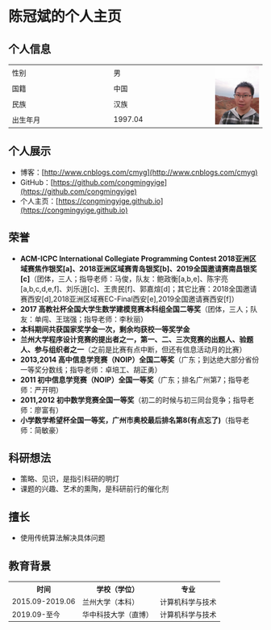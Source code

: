 # 陈冠斌的个人主页

## 个人信息

<div align="center">
<table>
  <tr>
    <td width="40%">性别</td><td width="40%">男</td>
    <td rowspan="4"><img src="./chenguanbin.jpg" width="100"></td>
  </tr>
  <tr><td>国籍</td><td>中国</td></tr>
  <tr><td>民族</td><td>汉族</td></tr>
  <tr><td>出生年月</td><td>1997.04</td></tr>
</table> 
</div>

## 个人展示
- 博客：[http://www.cnblogs.com/cmyg](http://www.cnblogs.com/cmyg)  
- GitHub：[https://github.com/congmingyige](https://github.com/congmingyige)  
- 个人主页：[https://congmingyige.github.io](https://congmingyige.github.io)

## 荣誉
- **ACM-ICPC International Collegiate Programming Contest 2018亚洲区域赛焦作银奖[a]、2018亚洲区域赛青岛银奖[b]、2019全国邀请赛南昌银奖[c]**（团体，三人；指导老师：马俊，队友：鲍政衡[a,b,e]、陈宇亮[a,b,c,d,e,f]、刘乐逍[c]、王贵民[f]、郭嘉煊[d]；其它比赛：2018全国邀请赛西安[d],2018亚洲区域赛EC-Final西安[e],2019全国邀请赛西安[f]）
- **2017 高教社杯全国大学生数学建模竞赛本科组全国二等奖**（团体，三人；队友：单闯、王瑞强；指导老师：李秋丽）
- **本科期间共获国家奖学金一次，剩余均获校一等奖学金**
- **兰州大学程序设计竞赛的提出者之一，第一、二、三次竞赛的出题人、验题人、参与组织者之一**（之前是比赛有点中断，但还有信息活动月的比赛）
- **2013,2014 高中信息学竞赛（NOIP）全国二等奖**（广东；到达绝大部分省份一等奖分数线；指导老师：卓培工、胡正勇）
- **2011 初中信息学竞赛（NOIP）全国一等奖**（广东；排名广州第7；指导老师：严开明）
- **2011,2012 初中数学竞赛全国一等奖**（初二的时候与初三同台竞争；指导老师：廖富有）
- **小学数学希望杯全国一等奖，广州市奥校最后排名第8(有点忘了)**（指导老师：简敏豪）

## 科研想法
- 策略、见识，是指引科研的明灯
- 课题的兴趣、艺术的熏陶，是科研前行的催化剂

## 擅长
- 使用传统算法解决具体问题

## 教育背景

<div align="center">
<table>
  <tr><th>时间</th><th>学校（学位）</th><th>专业</th></tr>
  <tr><td>2015.09-2019.06</td><td>兰州大学（本科）</td><td>计算机科学与技术</td></tr>
  <tr><td>2019.09-至今</td><td>华中科技大学（直博）</td><td>计算机科学与技术</td></tr>
</table>
</div>
